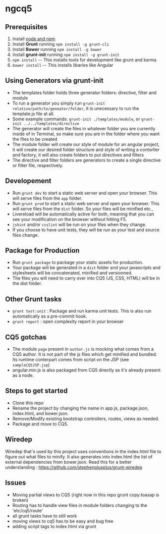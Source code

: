 ngcq5
==================

## Prerequisites
1. Install [node and npm](http://www.nodejs.org)
2. Install **Grunt** running `npm install -g grunt-cli`
3. Install **Bower** running `npm install -g bower`
4. Install **grunt-init** running `npm install -g grunt-init`
5. `npm install` -- This installs tools for development like grunt and karma
6. `bower install` -- This installs libaries like Angular

## Using Generators via grunt-init
* The templates folder holds three generator folders: directive, filter and module
* To run a generator you simply run `grunt-init relative/path/to/geneator/folder`, it is unecessary to run the template.js file at all.
* Some example commands: `grunt-init ./templates/module`, or `grunt-init ../../templates/directive`
* The generator will create the files in whatever folder you are currently inside of in Terminal, so make sure you are in the folder where you want the files to be created
* The module folder will create our style of module for an angular project, it will create our desired folder structure and style of writing a contorller and factory, it will also create folders to put directives and filters
* The directive and filter folders are generators to create a single directive or filter file, respectively. 

## Developement
* Run `grunt dev` to start a static web server and open your browser. This will serve files from the `app` folder.
* Run `grunt prod` to start a static web server and open your browser. This will serve files from the `dist` folder. So your files will be minified etc.,
* Livereload will be automatically active for both, meaning that you can see your modification on the browser without hitting F5.
* `jshint` and/or `csslint` will be run on your files when they change.
* If you choose to have unit tests, they will be run as your test and source files change.

## Package for Production
* Run `grunt package` to package your static assets for production.
* Your package will be generated in a `dist` folder and your javascripts and stylesheets will be concatenated, minified and versionned.
* The files you will need to carry over into CQ5 (JS, CSS, HTML) will be in the dist folder.

## Other Grunt tasks
* `grunt test:unit` : Package and run karma unit tests. This is also run automatically as a pre-commit hook.
* `grunt report` : open complexity report in your browser

## CQ5 gotchas
* The module `page` present in `author.js` is mocking what comes from a CQ5 author. It is not part of the js files which get
minified and bundled. Its runtime conterpart comes from script on the JSP (see `sampleCQ5JSP.jsp`)
* angular.min.js is also packaged from CQ5 directly as it's already present as a node.

## Steps to get started
* Clone this repo
* Rename the project by changing the name in app.js, package.json, index.html, and bower.json.
* Remove/Modify existing bootstrap controllers, routes, views as needed.
* Package and move to CQ5.

## Wiredep
Wiredep that's used by this project uses conventions in the index.html file to figure out what files to minify.
It also generates into index.html the list of external dependencies from bower.json. Read this for a better understanding : https://github.com/stephenplusplus/grunt-wiredep

## Issues
* Moving partial views to CQ5 (right now in this repo grunt copy:toasap is broken)
* Routing has to handle view files in module folders changing to the 'etc/cq5/route'
* all grunt tasks have to still work
* moving views to cq5 has to be easy and bug free
* adding script tags to index.html via grunt